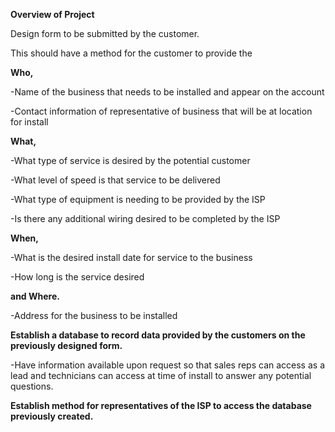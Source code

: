 **Overview of Project**

Design form to be submitted by the customer. 

This should have a method for the customer to provide the 

**Who,**

-Name of the business that needs to be installed and appear on the account

-Contact information of representative of business that will be at location for install

**What,**

-What type of service is desired by the potential customer

-What level of speed is that service to be delivered

-What type of equipment is needing to be provided by the ISP

-Is there any additional wiring desired to be completed by the ISP

**When,**

-What is the desired install date for service to the business

-How long is the service desired

**and Where.**

-Address for the business to be installed

**Establish a database to record data provided by the customers on the previously designed form.**

-Have information available upon request so that sales reps can access as a lead and technicians can access at time of install to answer any potential questions. 

**Establish method for representatives of the ISP to access the database previously created.**
